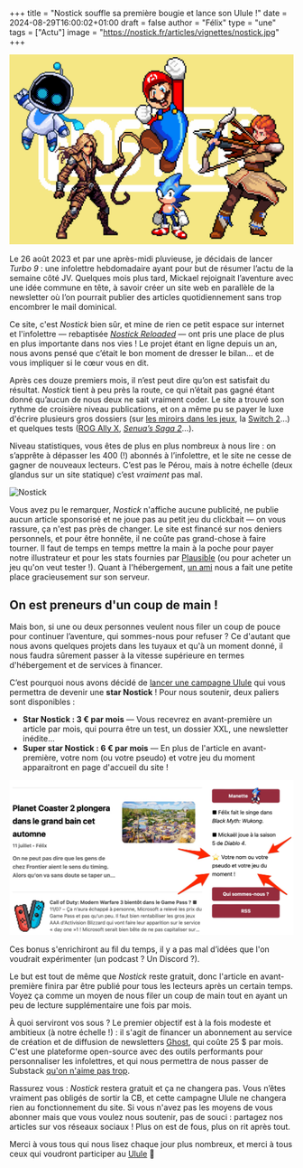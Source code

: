 
+++
title = "Nostick souffle sa première bougie et lance son Ulule !"
date = 2024-08-29T16:00:02+01:00
draft = false
author = "Félix"
type = "une"
tags = ["Actu"]
image = "https://nostick.fr/articles/vignettes/nostick.jpg"
+++

![Nostick](nostick.jpg "🥳🥳🥳")

Le 26 août 2023 et par une après-midi pluvieuse, je décidais de lancer *Turbo 9* : une infolettre hebdomadaire ayant pour but de résumer l’actu de la semaine côté JV. Quelques mois plus tard, Mickael rejoignait l’aventure avec une idée commune en tête, à savoir créer un site web en parallèle de la newsletter où l’on pourrait publier des articles quotidiennement sans trop encombrer le mail dominical.

Ce site, c'est *Nostick* bien sûr, et mine de rien ce petit espace sur internet et l'infolettre — rebaptisée *[Nostick Reloaded](https://nostickreloaded.substack.com)* — ont pris une place de plus en plus importante dans nos vies ! Le projet étant en ligne depuis un an, nous avons pensé que c’était le bon moment de dresser le bilan… et de vous impliquer si le cœur vous en dit.

Après ces douze premiers mois, il n’est peut dire qu’on est satisfait du résultat. *Nostick* tient à peu près la route, ce qui n’était pas gagné étant donné qu’aucun de nous deux ne sait vraiment coder. Le site a trouvé son rythme de croisière niveau publications, et on a même pu se payer le luxe d'écrire plusieurs gros dossiers (sur [les miroirs dans les jeux](https://nostick.fr/articles/2024/mai/0805-pourquoi-les-miroirs-des-jeux-recents-sont-ils-si-moches/), la [Switch 2](https://nostick.fr/articles/2024/mai/0905-switch-2-tout-ce-que-lon-sait/)…) et quelques tests ([ROG Ally X](https://nostick.fr/articles/2024/juillet/2907-coup-doeil-sur-la-rog-ally-x/), *[Senua’s Saga 2](https://nostick.fr/articles/2024/mai/2705-test-de-senua-saga-hellblade-2/)*…). 

Niveau statistiques, vous êtes de plus en plus nombreux à nous lire : on s’apprête à dépasser les 400 (!) abonnés à l’infolettre, et le site ne cesse de gagner de nouveaux lecteurs. C’est pas le Pérou, mais à notre échelle (deux glandus sur un site statique) c’est *vraiment* pas mal.

![Nostick](nostick2.jpg "Image d’archive : la première version du site ! Qui n’était plus ou moins qu’une liste d’articles jusqu’à ce que Mickael passe plusieurs semaines à bidouiller pour nous pondre une vraie V2.")

Vous avez pu le remarquer, *Nostick* n'affiche aucune publicité, ne publie aucun article sponsorisé et ne joue pas au petit jeu du clickbait — on vous rassure, ça n'est pas près de changer. Le site est financé sur nos deniers personnels, et pour être honnête, il ne coûte pas grand-chose à faire tourner. Il faut de temps en temps mettre la main à la poche pour payer notre illustrateur et pour les stats fournies par [Plausible](https://plausible.io) (ou pour acheter un jeu qu'on veut tester !). Quant à l'hébergement, [un ami](https://www.zinzolin.fr) nous a fait une petite place gracieusement sur son serveur.

## On est preneurs d'un coup de main !

Mais bon, si une ou deux personnes veulent nous filer un coup de pouce pour continuer l’aventure, qui sommes-nous pour refuser ? Ce d'autant que nous avons quelques projets dans les tuyaux et qu'à un moment donné, il nous faudra sûrement passer à la vitesse supérieure en termes d'hébergement et de services à financer.

C’est pourquoi nous avons décidé de [lancer une campagne Ulule](https://fr.ulule.com/nostick/) qui vous permettra de devenir une **star Nostick** ! Pour nous soutenir, deux paliers sont disponibles :

- **Star Nostick : 3 € par mois** — Vous recevrez en avant-première un article par mois, qui pourra être un test, un dossier XXL, une newsletter inédite…
- **Super star Nostick : 6 € par mois** — En plus de l'article en avant-première, votre nom (ou votre pseudo) et votre jeu du moment apparaitront en page d'accueil du site !

![Super star Nostick](star.jpeg "")

Ces bonus s'enrichiront au fil du temps, il y a pas mal d’idées que l'on voudrait expérimenter (un podcast ? Un Discord ?).

Le but est tout de même que *Nostick* reste gratuit, donc l'article en avant-première finira par être publié pour tous les lecteurs après un certain temps. Voyez ça comme un moyen de nous filer un coup de main tout en ayant un peu de lecture supplémentaire une fois par mois.

À quoi serviront vos sous ? Le premier objectif est à la fois modeste et ambitieux (à notre échelle !) : il s'agit de financer un abonnement au service de création et de diffusion de newsletters [Ghost](https://ghost.org), qui coûte 25 $ par mois. C'est une plateforme open-source avec des outils performants pour personnaliser les infolettres, et qui nous permettra de nous passer de Substack [qu'on n'aime pas trop](https://www.theverge.com/2023/12/21/24011232/substack-nazi-moderation-demonetization-hamish-mckenzie).

Rassurez vous : *Nostick* restera gratuit et ça ne changera pas. Vous n’êtes vraiment pas obligés de sortir la CB, et cette campagne Ulule ne changera rien au fonctionnement du site. Si vous n'avez pas les moyens de vous abonner mais que vous voulez nous soutenir, pas de souci : partagez nos articles sur vos réseaux sociaux ! Plus on est de fous, plus on rit après tout.

Merci à vous tous qui nous lisez chaque jour plus nombreux, et merci à tous ceux qui voudront participer au [Ulule](https://fr.ulule.com/nostick/) 🥳